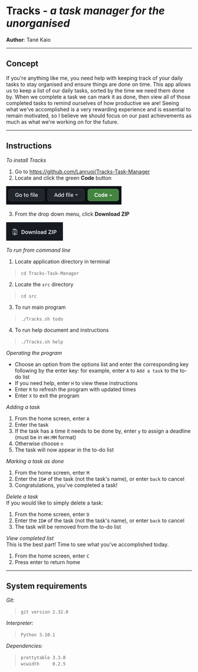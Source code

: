 # **Tracks** - *a task manager for the unorganised*
**Author**: Tané Kaio  
****
## Concept
If you're anything like me, you need help with keeping track of your daily tasks to stay organised and ensure things are done on time. This app allows us to keep a list of our daily tasks, sorted by the time we need them done by. When we complete a task we can mark it as done, then view all of those completed tasks to remind ourselves of how productive we are! Seeing what we've accomplished is a very rewarding experience and is essential to remain motivated, so I believe we should focus on our past achievements as much as what we're working on for the future. 
****
## Instructions  
*To install Tracks*  
1. Go to https://github.com/Lanruoj/Tracks-Task-Manager
2. Locate and click the green **Code** button  

<img src="img/git-code.png" alt="code button" height="50px">

3. From the drop down menu, click **Download ZIP**

<img src="img/git-zip.png" alt="download zip" height="50px">

*To run from command line*  
1. Locate application directory in terminal
> `cd Tracks-Task-Manager`
2. Locate the `src` directory
> `cd src`
3. To run main program 
> `./Tracks.sh todo`
4. To run help document and instructions
> `./Tracks.sh help`


*Operating the program*  
* Choose an option from the options list and enter the corresponding key following by the enter key: for example, enter `A` to `Add a task` to the to-do list
* If you need help, enter `H` to view these instructions
* Enter `R` to refresh the program with updated times
* Enter `X` to exit the program

*Adding a task*  
1. From the home screen, enter `A`
2. Enter the task
3. If the task has a time it needs to be done by, enter `y` to assign a deadline (must be in `HH:MM` format)
4. Otherwise choose `n`
5. The task will now appear in the to-do list

*Marking a task as done*
1. From the home screen, enter `M`
2. Enter the `ID#` of the task (not the task's name), or enter `back` to cancel
3. Congratulations, you've completed a task!

*Delete a task*  
If you would like to simply delete a task:
1. From the home screen, enter `D`
2. Enter the `ID#` of the task (not the task's name), or enter `back` to cancel
3. The task will be removed from the to-do list

*View completed list*  
This is the best part! Time to see what you've accomplished today.
1. From the home screen, enter `C`
2. Press enter to return home

****
## System requirements

*Git:*
> `git version 2.32.0`

*Interpreter:*
> `Python 3.10.1`

*Dependencies:*  
> `prettytable 3.3.0`  
> `wcwidth     0.2.5`


